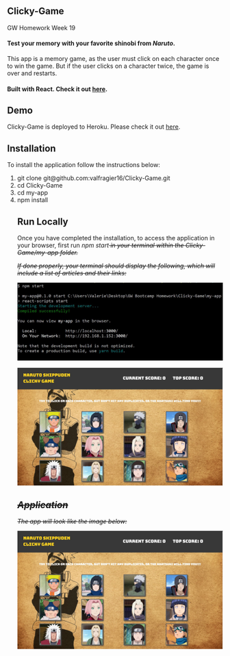## Clicky-Game
GW Homework Week 19

#### Test your memory with your favorite shinobi from *Naruto*.

This app is a memory game, as the user must click on each character once to win the game. But if the user clicks on a character twice, the game is over and restarts.

#### Built with React. Check it out [here](https://github.com/valfragier16/Clicky-Game).

<h2>Demo</h2>
Clicky-Game is deployed to Heroku. Please check it out <a href="https://newsscrapper18.herokuapp.com/" target="_blank">here</a>.


<h2>Installation</h2>
To install the application follow the instructions below:
<ol>
    <li>git clone git@github.com:valfragier16/Clicky-Game.git</li>
    <li>cd Clicky-Game</li>
    <li>cd my-app</li>
    <li>npm install</li>

<h2>Run Locally</h2>
Once you have completed the installation, to access the application in your browser, first run <i>npm start<s/i> in your terminal within the <i>Clicky-Game/my-app</i> folder.

If done properly, your terminal should display the following, which will include a list of articles and their links:

![screenshot](public/terminal.JPG)

![screenshot](public/app.JPG)

<h2>Application</h2>

The app will look like the image below:

![screenshot](public/app.JPG)
